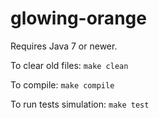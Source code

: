 # glowing-orange

Requires Java 7 or newer.

To clear old files:
`make clean`


To compile:
`make compile`


To run tests simulation:
`make test`
